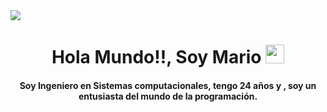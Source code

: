 <img src="https://media.giphy.com/headers/GitHub/w8ZJLtJbmuph.gif">
<h1 align="center">
Hola Mundo!!, Soy Mario 
	<a href="https://github.com/MarioACo" target="_self">
		<img src="https://media.giphy.com/media/hvRJCLFzcasrR4ia7z/giphy.gif" width="30">
	</a>
</h1>

<h4 align="center">Soy Ingeniero en Sistemas computacionales, tengo 24 años y , soy un entusiasta del mundo de la programación.</h4>
